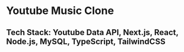 # Youtube Music Clone

## Tech Stack: Youtube Data API, Next.js, React, Node.js, MySQL, TypeScript, TailwindCSS

